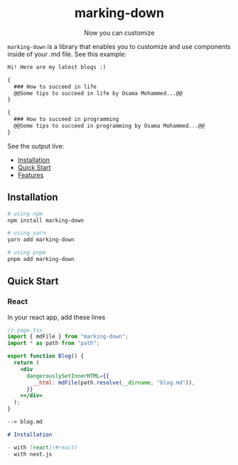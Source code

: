 <h1>
  <center>marking-down</center>
</h1>
<p>
  <center>Now you can customize</center>
</p>

`marking-down` is a library that enables you to customize and use components inside of your .md file. See this example:

```md
Hi! Here are my latest blogs :)

{
  ### How to succeed in life
  @@Some tips to succeed in life by Osama Mohammed...@@
}

{
  ### How to succeed in programming
  @@Some tips to succeed in programming by Osama Mohammed...@@
}
```

See the output live:

- [Installation](#installation)
- [Quick Start](#quick-start)
- [Features](#features)

## Installation

```bash
# using npm
npm install marking-down

# using yarn
yarn add marking-down

# using pnpm
pnpm add marking-down
```

## Quick Start

### React

In your react app, add these lines

```jsx
// page.tsx
import { mdFile } from "marking-down";
import * as path from "path";

export function Blog() {
  return (
    <div
      dangerouslySetInnerHTML={{
        __html: mdFile(path.resolve(__dirname, "blog.md")),
      }}
    ></div>
  );
}
```

```md
--> blog.md

# Installation

- with [react](#react)
- with next.js
```
